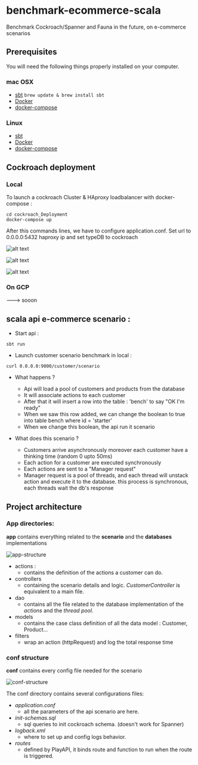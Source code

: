 # benchmark-ecommerce-scala
Benchmark Cockroach/Spanner and Fauna in the future, on e-commerce scenarios


## Prerequisites

You will need the following things properly installed on your computer.

### mac OSX

* [sbt](https://www.scala-sbt.org/1.x/docs/Installing-sbt-on-Mac.html)
`brew update & brew install sbt` 
* [Docker](https://docs.docker.com/docker-for-mac/install/) 
* [docker-compose](https://docs.docker.com/compose/install/) 

### Linux

* [sbt](https://www.scala-sbt.org/0.13/docs/Installing-sbt-on-Linux.html) 
* [Docker](https://docs.docker.com/install/linux/docker-ce/ubuntu/) 
* [docker-compose](https://docs.docker.com/compose/install/) 

## Cockroach deployment

### Local 

To launch a cockroach Cluster & HAproxy loadbalancer with docker-compose :

```
cd cockroach_Deployment
docker-compose up
```

After this commands lines, we have to configure application.conf.
Set url to 0.0.0.0:5432 haproxy ip and set typeDB to cockroach

![alt text](public/images/typeDB_config.png "Description goes here")


![alt text](public/images/url_config.png "Description goes here")


![alt text](public/images/global_stack_cockroach_local.png "global stack")

### On GCP 
 ---> sooon
## scala api e-commerce scenario :

* Start api :
```
sbt run
``` 

* Launch customer scenario benchmark in local : 
```
curl 0.0.0.0:9000/customer/scenario
``` 
* What happens ?
    * Api will load a pool of customers and products from the database
    * It will associate actions to each customer
    * After that it will insert a row into the table : 'bench' to say "OK I'm ready"
    * When we saw this row added, we can change the boolean to true into table bench where id = 'starter'
    * When we change this boolean, the api run it scenario 

* What does this scenario ?
    * Customers arrive asynchronously moreover each customer have a thinking time (random 0 upto 50ms)
    * Each action for a customer are executed synchronously
    * Each actions are sent to a "Manager request" 
    * Manager request is a pool of threads, and each thread will unstack action and execute it
    to the database. this process is synchronous, each threads wait the db's response
    
Project architecture 
-
 
### App directories:


**app** contains everything related to the **scenario** and the **databases** implementations

![app-structure](public/images/app-structure-dir.png "app-structure")


* actions :
    * contains the definition of the actions a customer can do.
* controllers
    * containing the scenario details and logic. *CustomerController* is equivalent to a main file.
* dao
    * contains all the file related to the database implementation of the *actions* and the *thread pool*.
* models
    * contains the case class definition of all the data model : Customer, Product...
* filters
    * wrap an action (httpRequest) and log the total response time 


### conf structure

**conf** contains every config file needed for the scenario

![conf-structure](public/images/conf-structure.png "conf-structure")


The conf directory contains several configurations files:

* *application.conf* 
    * all the parameters of the api scenario are here.
* *init-schemas.sql* 
    * sql queries to init cockroach schema. (doesn't work for Spanner)
* *logback.xml* 
    * where to set up and config logs behavior.
* *routes* 
    * defined by PlayAPI, it binds route and function to run when the route is triggered.